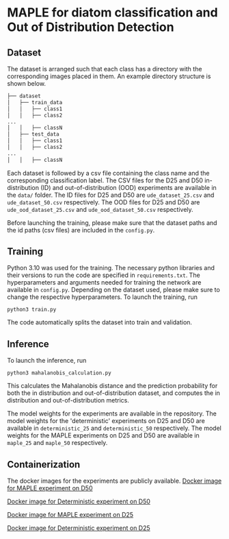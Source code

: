 # MAPLE for diatom classification and Out of Distribution Detection


## Dataset

The dataset is arranged such that each class has a directory with the corresponding images placed in them. An example directory structure is shown below.

```bash
├── dataset
│   ├── train_data
│   │   ├── class1
│   │   ├── class2
...
│   │   ├── classN
│   ├── test_data
│   │   ├── class1
│   │   ├── class2
...
│   │   ├── classN

```
Each dataset is followed by a csv file containing the class name and the corresponding classification label. The CSV files for the D25 and D50 in-distribution (ID) and out-of-distribution (OOD) experiments are available in the `data/` folder. The ID files for D25 and D50 are `ude_dataset_25.csv` and `ude_dataset_50.csv` respectively. The OOD files for D25 and D50 are `ude_ood_dataset_25.csv` and `ude_ood_dataset_50.csv` respectively.

Before launching the training, please make sure that the dataset paths and the id paths (csv files) are included in the `config.py`. 


## Training

Python 3.10 was used for the training. The necessary python libraries and their versions to run the code are specified in `requirements.txt`. 
The hyperparameters and arguments needed for training the network are available in `config.py`. Depending on the dataset used, please make sure to change the respective hyperparameters. 
To launch the training, run 
```
python3 train.py
```
The code automatically splits the dataset into train and validation.

## Inference
To launch the inference, run
```
python3 mahalanobis_calculation.py
```
This calculates the Mahalanobis distance and the prediction probability for both the in distribution and out-of-distribution dataset, and computes the in distribution and out-of-distribution metrics.

The model weights for the experiments are available in the repository. The model weights for the 'deterministic' experiments on D25 and D50 are available in `deterministic_25` and `deterministic_50` respectively. The model weights for the MAPLE experiments on D25 and D50 are available in `maple_25` and `maple_50` respectively.

## Containerization
The docker images for the experiments are publicly available. 
<a href="https://hub.docker.com/repository/docker/vaishwarya96/maple_50/general" target="_blank">Docker image for MAPLE experiment on D50</a>

<a href="https://hub.docker.com/repository/docker/vaishwarya96/deterministic_50/general" target="_blank">Docker image for Deterministic experiment on D50</a>

<a href="https://hub.docker.com/repository/docker/vaishwarya96/maple_25/general" target="_blank">Docker image for MAPLE experiment on D25</a>

<a href="https://hub.docker.com/repository/docker/vaishwarya96/deterministic_25/general" target="_blank">Docker image for Deterministic experiment on D25</a>

